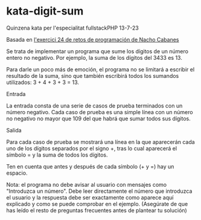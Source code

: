 # kata-digit-sum

Quinzena kata per l'especialitat fullstackPHP 13-7-23

Basada en [l'exercici 24 de retos de programación de Nacho Cabanes](https://www.nachocabanes.com/retos/reto.php?n=024)

Se trata de implementar un programa que sume los dígitos de un número entero no negativo. Por ejemplo, la suma de los dígitos del 3433 es 13.

Para darle un poco más de emoción, el programa no se limitará a escribir el resultado de la suma, sino que también escribirá todos los sumandos utilizados: 3 + 4 + 3 + 3 = 13.

Entrada

La entrada consta de una serie de casos de prueba terminados con un número negativo. Cada caso de prueba es una simple línea con un número no negativo no mayor que 109 del que habrá que sumar todos sus dígitos.

Salida

Para cada caso de prueba se mostrará una línea en la que aparecerán cada uno de los dígitos separados por el signo +, tras lo cual aparecerá el símbolo = y la suma de todos los dígitos.

Ten en cuenta que antes y después de cada símbolo (+ y =) hay un espacio.

Nota: el programa no debe avisar al usuario con mensajes como "Introduzca un número". Debe leer directamente el número que introduzca el usuario y la respuesta debe ser exactamente como aparece aquí explicado y como se puede comprobar en el ejemplo. (Asegúrate de que has leído el resto de preguntas frecuentes antes de plantear tu solución)

